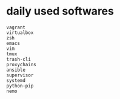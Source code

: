 # daily used softwares

```
vagrant
virtualbox
zsh
emacs
vim
tmux
trash-cli
proxychains
ansible
supervisor
systemd
python-pip
nemo
```
